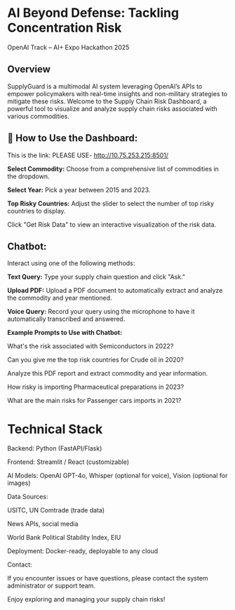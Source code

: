 # AI Beyond Defense: Tackling Concentration Risk
OpenAI Track – AI+ Expo Hackathon 2025

## Overview
SupplyGuard is a multimodal AI system leveraging OpenAI’s APIs to empower policymakers with real-time insights and non-military strategies to mitigate these risks.
Welcome to the Supply Chain Risk Dashboard, a powerful tool to visualize and analyze supply chain risks associated with various commodities.

 ## 📌 How to Use the Dashboard:
This is the link: PLEASE USE- http://10.75.253.215:8501/

**Select Commodity:** Choose from a comprehensive list of commodities in the dropdown.

**Select Year:** Pick a year between 2015 and 2023.

**Top Risky Countries:** Adjust the slider to select the number of top risky countries to display.

Click "Get Risk Data" to view an interactive visualization of the risk data.

## Chatbot:

Interact using one of the following methods:

**Text Query:** Type your supply chain question and click "Ask."

**Upload PDF:** Upload a PDF document to automatically extract and analyze the commodity and year mentioned.

**Voice Query:** Record your query using the microphone to have it automatically transcribed and answered.

**Example Prompts to Use with Chatbot:**

What's the risk associated with Semiconductors in 2022?

Can you give me the top risk countries for Crude oil in 2020?

Analyze this PDF report and extract commodity and year information.

How risky is importing Pharmaceutical preparations in 2023?

What are the main risks for Passenger cars imports in 2021?

# Technical Stack
Backend: Python (FastAPI/Flask)

Frontend: Streamlit / React (customizable)

AI Models: OpenAI GPT-4o, Whisper (optional for voice), Vision (optional for images)

Data Sources:

USITC, UN Comtrade (trade data)

News APIs, social media

World Bank Political Stability Index, EIU

Deployment: Docker-ready, deployable to any cloud

Contact:

If you encounter issues or have questions, please contact the system administrator or support team.

Enjoy exploring and managing your supply chain risks! 

